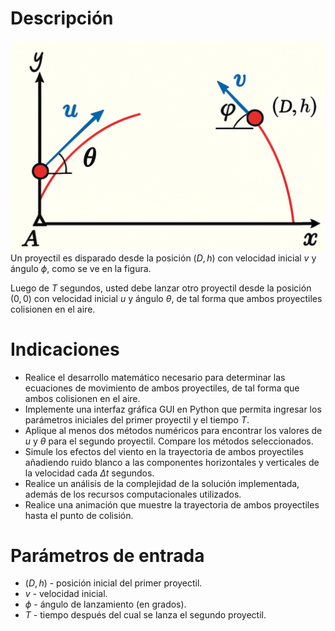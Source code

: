 # Descripción
![alt text](assets/img2.png)
Un proyectil es disparado desde la posición $(D,h)$ con velocidad inicial $v$ y ángulo $\phi$, como se ve en la figura.


Luego de $T$ segundos, usted debe lanzar otro proyectil desde la posición $(0,0)$ con velocidad inicial $u$ y ángulo $\theta$, de tal forma que ambos proyectiles colisionen en el aire.

# Indicaciones
* Realice el desarrollo matemático necesario para determinar las ecuaciones de movimiento de ambos proyectiles, de tal forma que ambos colisionen en el aire.
* Implemente una interfaz gráfica GUI en Python que permita ingresar los parámetros iniciales del primer proyectil y el tiempo $T$.
* Aplique al menos dos métodos numéricos para encontrar los valores de $u$ y $\theta$ para el segundo proyectil. Compare los métodos seleccionados.
* Simule los efectos del viento en la trayectoria de ambos proyectiles añadiendo ruido blanco a las componentes horizontales y verticales de la velocidad cada $\Delta t$ segundos.
* Realice un análisis de la complejidad de la solución implementada, además de los recursos computacionales utilizados.
* Realice una animación que muestre la trayectoria de ambos proyectiles hasta el punto de colisión.

# Parámetros de entrada
* $(D, h)$ - posición inicial del primer proyectil.
* $v$ - velocidad inicial.
* $\phi$ - ángulo de lanzamiento (en grados).
* $T$ - tiempo después del cual se lanza el segundo proyectil.
